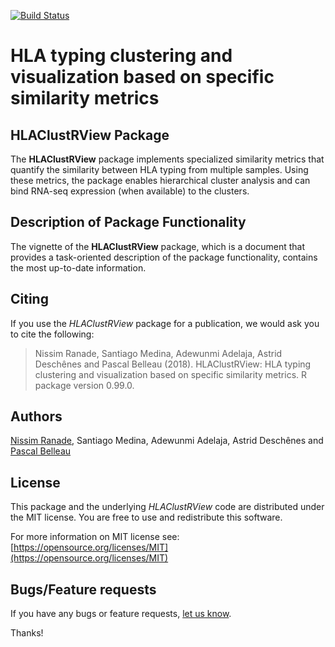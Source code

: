 
[![Build Status](https://travis-ci.org/NCBI-Hackathons/HLAClustRView.svg?branch=master)](https://travis-ci.org/NCBI-Hackathons/HLAClustRView)

# HLA typing clustering and visualization based on specific similarity metrics #

## HLAClustRView Package ##

The **HLAClustRView** package implements specialized similarity metrics that
quantify the similarity between HLA typing from multiple samples. Using 
these metrics, the package enables hierarchical cluster analysis and can 
bind RNA-seq expression (when available) to the clusters.

## Description of Package Functionality ##

The vignette of the **HLAClustRView** package, which is a document that 
provides a task-oriented description of the package functionality, contains the 
most up-to-date information.

## Citing ##

If you use the *HLAClustRView* package 
for a publication, we would ask you to cite the following:

> Nissim Ranade, Santiago Medina, Adewunmi Adelaja, Astrid Deschênes and Pascal Belleau (2018). HLAClustRView: HLA typing clustering and
  visualization based on specific similarity metrics. R package version 0.99.0.

## Authors ##

[Nissim Ranade](https://www.linkedin.com/in/nissim-ranade-4029b3b5 "Nissim Ranade"), Santiago Medina, Adewunmi Adelaja, Astrid Deschênes and 
[Pascal Belleau](http://ca.linkedin.com/in/pascalbelleau "Pascal Belleau")

## License ##

This package and the underlying *HLAClustRView* code are distributed under 
the MIT license. You are free to use and redistribute this software. 

For more information on MIT license see: [https://opensource.org/licenses/MIT](https://opensource.org/licenses/MIT)

## Bugs/Feature requests ##

If you have any bugs or feature requests, 
[let us know](https://github.com/NCBI-Hackathons/Integrating-HLA-typing-methods-and-RNA-seq/issues). 

Thanks!
